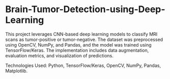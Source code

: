 # Brain-Tumor-Detection-using-Deep-Learning
This project leverages CNN-based deep learning models to classify MRI scans as tumor-positive or tumor-negative. The dataset was preprocessed using OpenCV, NumPy, and Pandas, and the model was trained using TensorFlow/Keras. The implementation includes data augmentation, evaluation metrics, and visualization of predictions.

Technologies Used: Python, TensorFlow/Keras, OpenCV, NumPy, Pandas, Matplotlib.
